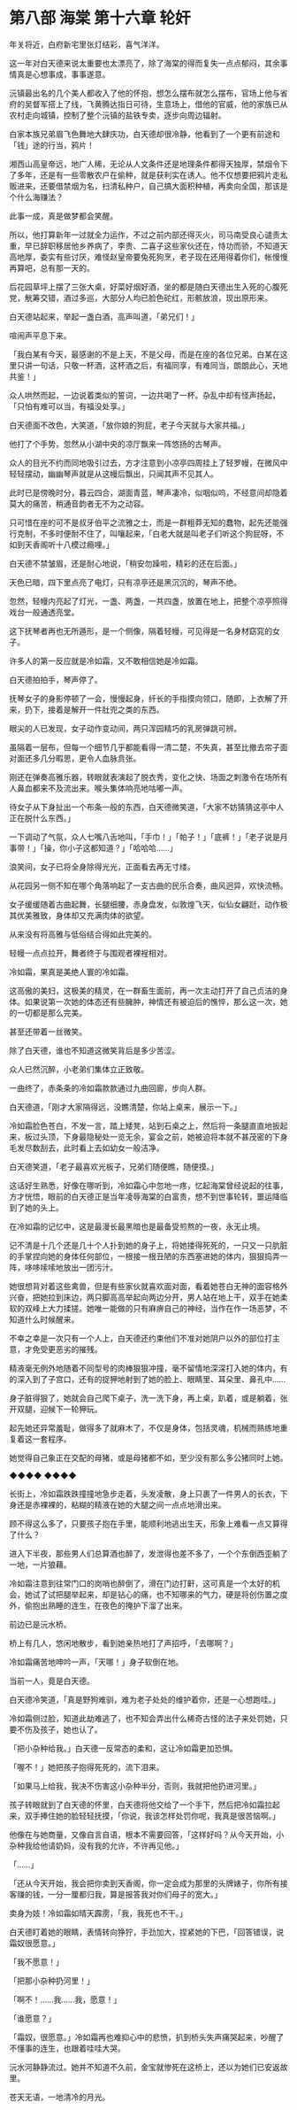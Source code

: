 # 第八部 海棠 第十六章 轮奸

年关将近，白府新宅里张灯结彩，喜气洋洋。

这一年对白天德来说太重要也太漂亮了，除了海棠的得而复失一点点郁闷，其余事情真是心想事成，事事遂意。

沅镇最出名的几个美人都收入了他的怀抱，想怎么摆布就怎么摆布，官场上他与省府的吴督军搭上了线，飞黄腾达指日可待，生意场上，借他的官威，他的家族已从农村走向城镇，控制了整个沅镇的盐铁专卖，逐步向周边辐射。

白家本族兄弟眉飞色舞地大肆庆功，白天德却很冷静，他看到了一个更有前途和「钱」途的行当，鸦片！

湘西山高皇帝远，地广人稀，无论从人文条件还是地理条件都得天独厚，禁烟令下了多年，还是有一些零散农户在偷种，就是获利实在诱人。他不仅想要把鸦片走私贩进来，还要借禁烟为名，扫清私种户，自己搞大面积种植，再卖向全国，那该是个什么海赚法？

此事一成，真是做梦都会笑醒。

所以，他打算新年一过就全力运作，不过之前内部还得灭火，司马南受良心谴责太重，早已辞职移居他乡养病了，李贵、二喜子这些家伙还在，恃功而骄，不知道天高地厚，委实有些讨厌，难怪赵皇帝要兔死狗烹，老子现在还用得着你们，帐慢慢再算吧，总有那一天的。

后花园草坪上摆了三张大桌，好菜好烟好酒，坐的都是随白天德出生入死的心腹死党，觥筹交错，酒过多巡，大部分人均已脸色砣红，形骸放浪，现出原形来。

白天德站起来，举起一盏白酒，高声叫道，「弟兄们！」

喧闹声平息下来。

「我白某有今天，最感谢的不是上天，不是父母，而是在座的各位兄弟。白某在这里只讲一句话，只敬一杯酒，这杯酒之后，有福同享，有难同当，朗朗此心，天地共鉴！」

众人哄然而起，一边说着类似的誓词，一边共喝了一杯。杂乱中却有怪声扬起，「只怕有难可以当，有福没处享。」

白天德面不改色，大笑道，「放你娘的狗屁，老子今天就与大家共福。」

他打了个手势，忽然从小湖中央的凉厅飘来一阵悠扬的古琴声。

众人的目光不约而同地吸引过去，方才注意到小凉亭四周挂上了轻罗幔，在微风中轻轻摆动，幽幽琴声就是从这幔后飘出，只闻其声不见其人。

此时已是傍晚时分，暮云四合，湖面青蓝，琴声凄冷，似咽似呜，不经意间却隐着莫大的痛苦，稍通音韵者无不为之动容。

只可惜在座的可不是叔牙伯平之流雅之士，而是一群粗莽无知的蠢物，起先还能强行克制，不多时便耐不住了，叫嚷起来，「白老大就是叫老子们听这个狗屁呀，不如到天香阁听十八模过瘾哩。」

白天德不禁皱眉，还是耐心地说，「稍安勿躁啦，精彩的还在后面。」

天色已暗，四下里点亮了电灯，只有凉亭还是黑沉沉的，琴声不绝。

忽然，轻幔内亮起了灯光，一盏、两盏，一共四盏，放置在地上，把整个凉亭照得戏台一般通透亮堂。

这下抚琴者再也无所遁形，是一个侧像，隔着轻幔，可见得是一名身材窈窕的女子。

许多人的第一反应就是冷如霜，又不敢相信她是冷如霜。

白天德拍拍手，琴声停了。

抚琴女子的身影停顿了一会，慢慢起身，纤长的手指摸向领口，随即，上衣解了开来，扔下，接着是解开一件肚兜之类的东西。

眼尖的人已发现，女子动作变动间，两只浑园精巧的乳房弹跳可辨。

虽隔着一层布，但每一个细节几乎都能看得一清二楚，不失真，甚至比撤去帘子面对面还多几分暇思，更令人血脉贲张。

刚还在弹奏高雅乐器，转眼就表演起了脱衣秀，变化之快、场面之刺激令在场所有人鼻血都来不及流出来。喉头集体响亮地咕嘟一声。

待女子从下身扯出一个布条一般的东西，白天德微笑道，「大家不妨猜猜这亭中人正在脱什么东西。」

一下调动了气氛，众人七嘴八舌地叫，「手巾！」「帕子！」「底裤！」「老子说是月事带！」「操，你小子这都知道？」「哈哈哈……」

浪笑间，女子已将全身除得光光，正面看去再无寸缕。

从花园另一侧不知在哪个角落响起了一支古曲的民乐合奏，曲风迥异，欢快流畅。

女子缓缓随着古曲起舞，长腿细腰，赤身盘发，似敦煌飞天，似仙女翩跹，动作极其优美雅致，身体却又充满肉体的欲望。

从来没有将高雅与低俗结合得如此完美的。

轻幔一点点拉开，舞者终于与围观者裸裎相对。

冷如霜，果真是美绝人寰的冷如霜。

这高傲的美妇，这极美的精灵，在一群畜生面前，再一次主动打开了自己贞洁的身体。如果说第一次她的体态还有些臃肿，神情还有被迫后的憔悴，那么这一次，她的一切都是那么完美。

甚至还带着一丝微笑。

除了白天德，谁也不知道这微笑背后是多少苦涩。

众人已然沉醉，小老弟们集体立正致敬。

一曲终了，赤条条的冷如霜款款通过九曲回廊，步向人群。

白天德道，「刚才大家隔得远，没瞧清楚，你站上桌来，展示一下。」

冷如霜脸色苍白，不发一言，踏上矮凳，站到石桌之上，然后将一条腿直直地扳起来，板过头顶，下身最隐秘处一览无余，宴会之前，她被迫将本就不甚茂密的下身毛发尽数刮去，此时看上去如幼女一般洁净。

白天德笑道，「老子最喜欢光板子，兄弟们随便瞧，随便摸。」

这话好生熟悉，好像在哪听到，冷如霜心中忽地一疼，忆起海棠曾经说起的往事，方才恍悟，眼前的白天德正是当年凌辱海棠的白富贵，想不到世事轮转，噩运降临到了她的头上。

在冷如霜的记忆中，这是最漫长最黑暗也是最备受煎熬的一夜，永无止境。

记不清是十几个还是几十个人扑到她的身子上，将她搂得死死的，一只又一只肮脏的手掌捏向她的身体任何部位，一根接一根丑陋的东西塞进她的体内，狠狠捣弄一阵，哆哆嗦嗦地放出一团污汁。

她很想背对着这些禽兽，但是有些家伙就喜欢面对面，看着她苍白无神的面容格外兴奋，把她拉到床边，两只脚高高举起向两边分开，男人站在地上干，双手在她柔软的双峰上大力揉搓。她唯一能做的只有麻痹自己的神经，当作在作一场恶梦，不知道什么时候醒来。

不幸之幸是一次只有一个人上，白天德还约束他们不准对她阴户以外的部位打主意，才免受更恶劣的摧残。

精液毫无例外地随着不同型号的肉棒狠狠冲撞，毫不留情地深深打入她的体内，有的深入到了子宫口，还有的捉狎地射到了她的脸上、眼睛里、耳朵里、鼻孔中……

身子脏得狠了，她就会自己爬下桌子，洗一洗下身，再上桌，趴着，或是躺着，张开双腿，迎候下一轮狎玩。

起先她还异常羞耻，做得多了就麻木了，不仅是身体，包括灵魂，机械而熟练地重复着这一套程序。

她觉得自己象正在交配的母猪，或是母猪都不如，至少没有那么多公猪同时上她。

◆◆◆◆ ◆◆◆◆

长街上，冷如霜跌跌撞撞地急步走着，头发凌散，身上只裹了一件男人的长衣，下身还是赤裸裸的，粘糊的精液在她的大腿之间一点点地滑出来。

顾不得这么多了，只要孩子抱在手里，能顺利地逃出生天，形象上难看一点又算得了什么？

进入下半夜，那些男人们总算酒也醉了，发泄得也差不多了，一个个东倒西歪躺了一地，一片狼藉。

冷如霜注意到往常门口的岗哨也醉倒了，滑在门边打鼾，这可真是一个太好的机会，她试了试把腿举起来，却是钻心的痛，也不知哪来的气力，硬是将创伤置之度外，偷抱出熟睡的连生，在夜色的掩护下溜了出来。

前边已是沅水桥。

桥上有几人，悠闲地散步，看到她亲热地打了声招呼，「去哪啊？」

冷如霜痛苦地呻吟一声，「天哪！」身子软倒在地。

当前一人，竟是白天德。

白天德冷笑道，「真是野狗难驯，难为老子处处的维护着你，还是一心想跑哇。」

冷如霜侧过脸，知道此劫难逃了，也不知会弄出什么稀奇古怪的法子来处罚她，只要不伤及孩子，她也认了。

「把小杂种给我。」白天德一反常态的柔和，这让冷如霜更加恐惧。

「喔不！」她把孩子抱得死死的，流下泪来。

「如果马上给我，我决不伤害这小杂种半分，否则，我就把他扔进河里。」

孩子转眼就到了白天德的怀里，白天德将他交给了一个手下，然后把冷如霜拉起来，双手捧住她的脸轻轻抚摸，「你说，我该怎样处罚你呢，我真是很苦恼啊。」

他像在与她商量，又像自言自语，根本不需要回答，「这样好吗？从今天开始，小杂种我给他请奶妈，没有我的允许，不许再见他。」

「……」

「还从今天开始，我会把你卖到天香阁，你一定会成为那里的头牌婊子，你所有接客赚的钱，一分一厘都归我，算是报答我对你们母子的宽大。」

卖身为妓！冷如霜如晴天霹雳，「我，我死也不干。」

白天德盯着她的眼睛，表情转向狰狞，手劲加大，捏紧她的下巴，「回答错误，说霜奴很愿意。」

「我不愿意！」

「把那小杂种扔河里！」

「啊不！……我……我，愿意！」

「谁愿意？」

「霜奴，很愿意。」冷如霜再也难抑心中的悲愤，扒到桥头失声痛哭起来，吵醒了不懂事的连生，也跟着哇哇大哭。

沅水河静静流过。她并不知道不久前，金宝就惨死在这桥上，还以为她们已安返故里。

苍天无语，一地清冷的月光。

